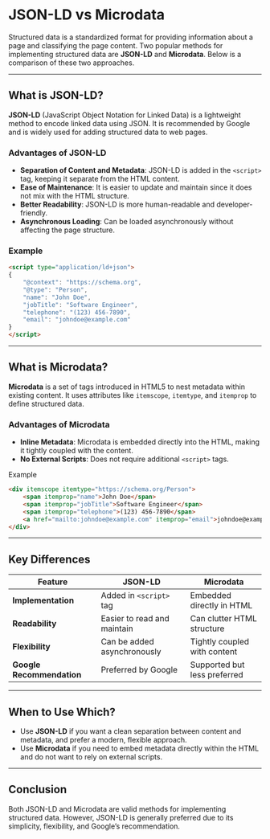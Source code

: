 # JSON-LD vs Microdata

Structured data is a standardized format for providing information about a page and classifying the page content. Two popular methods for implementing structured data are **JSON-LD** and **Microdata**. Below is a comparison of these two approaches.

---

## What is JSON-LD?

**JSON-LD** (JavaScript Object Notation for Linked Data) is a lightweight method to encode linked data using JSON. It is recommended by Google and is widely used for adding structured data to web pages.

### Advantages of JSON-LD

- **Separation of Content and Metadata**: JSON-LD is added in the `<script>` tag, keeping it separate from the HTML content.
- **Ease of Maintenance**: It is easier to update and maintain since it does not mix with the HTML structure.
- **Better Readability**: JSON-LD is more human-readable and developer-friendly.
- **Asynchronous Loading**: Can be loaded asynchronously without affecting the page structure.

### Example

```html
<script type="application/ld+json">
{
    "@context": "https://schema.org",
    "@type": "Person",
    "name": "John Doe",
    "jobTitle": "Software Engineer",
    "telephone": "(123) 456-7890",
    "email": "johndoe@example.com"
}
</script>
```

---

## What is Microdata?

**Microdata** is a set of tags introduced in HTML5 to nest metadata within existing content. It uses attributes like `itemscope`, `itemtype`, and `itemprop` to define structured data.

### Advantages of Microdata

- **Inline Metadata**: Microdata is embedded directly into the HTML, making it tightly coupled with the content.
- **No External Scripts**: Does not require additional `<script>` tags.

Example

```html
<div itemscope itemtype="https://schema.org/Person">
    <span itemprop="name">John Doe</span>
    <span itemprop="jobTitle">Software Engineer</span>
    <span itemprop="telephone">(123) 456-7890</span>
    <a href="mailto:johndoe@example.com" itemprop="email">johndoe@example.com</a>
</div>
```

---

## Key Differences

| Feature               | JSON-LD                          | Microdata                       |
|-----------------------|----------------------------------|---------------------------------|
| **Implementation**    | Added in `<script>` tag         | Embedded directly in HTML       |
| **Readability**       | Easier to read and maintain     | Can clutter HTML structure      |
| **Flexibility**       | Can be added asynchronously     | Tightly coupled with content    |
| **Google Recommendation** | Preferred by Google             | Supported but less preferred    |

---

## When to Use Which?

- Use **JSON-LD** if you want a clean separation between content and metadata, and prefer a modern, flexible approach.
- Use **Microdata** if you need to embed metadata directly within the HTML and do not want to rely on external scripts.

---

## Conclusion

Both JSON-LD and Microdata are valid methods for implementing structured data. However, JSON-LD is generally preferred due to its simplicity, flexibility, and Google’s recommendation.
